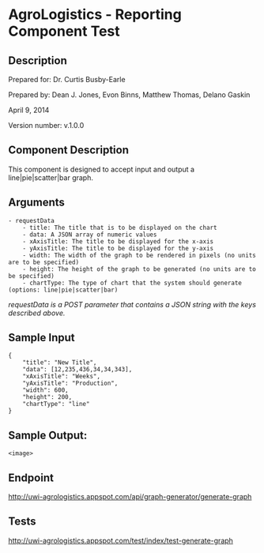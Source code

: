 AgroLogistics - Reporting Component Test
========================================

Description 
------------

Prepared for: Dr. Curtis Busby-Earle  

Prepared by: Dean J. Jones, Evon Binns, Matthew Thomas, Delano Gaskin  

April 9, 2014  

Version number: v.1.0.0  


Component Description
---------------------

This component is designed to accept input and output a line|pie|scatter|bar graph.


Arguments
---------

    - requestData
        - title: The title that is to be displayed on the chart
        - data: A JSON array of numeric values
        - xAxisTitle: The title to be displayed for the x-axis
        - yAxisTitle: The title to be displayed for the y-axis
        - width: The width of the graph to be rendered in pixels (no units are to be specified)
        - height: The height of the graph to be generated (no units are to be specified)
        - chartType: The type of chart that the system should generate (options: line|pie|scatter|bar)

*requestData is a POST parameter that contains a JSON string with the keys described above.*

Sample Input
------------

    {
        "title": "New Title",
        "data": [12,235,436,34,34,343],
        "xAxisTitle": "Weeks",
        "yAxisTitle": "Production",
        "width": 600,
        "height": 200,
        "chartType": "line"
    }
            


Sample Output:
--------------
    <image>


Endpoint
--------

http://uwi-agrologistics.appspot.com/api/graph-generator/generate-graph


Tests
-----

http://uwi-agrologistics.appspot.com/test/index/test-generate-graph
